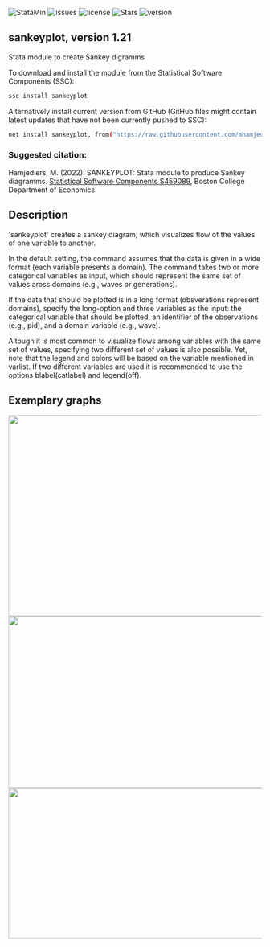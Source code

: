 ![StataMin](https://img.shields.io/badge/stata-2015-blue) ![issues](https://img.shields.io/github/issues/mhamjediers/sankeyplot) ![license](https://img.shields.io/github/license/mhamjediers/sankeyplot) ![Stars](https://img.shields.io/github/stars/mhamjediers/sankeyplot) ![version](https://img.shields.io/github/v/release/mhamjediers/sankeyplot) 

## sankeyplot, version 1.21

Stata module to create Sankey digramms

To download and install the module from the Statistical Software Components (SSC):
```bash
ssc install sankeyplot
```

Alternatively install current version from GitHub (GitHub files might contain latest updates that have not been currently pushed to SSC):
```bash
net install sankeyplot, from("https://raw.githubusercontent.com/mhamjediers/sankeyplot/master/")
```


### Suggested citation:
Hamjediers, M. (2022): SANKEYPLOT: Stata module to produce Sankey diagramms. [Statistical Software Components S459089](https://econpapers.repec.org/software/bocbocode/S459089.htm), Boston College Department of Economics.


## Description
'sankeyplot' creates a sankey diagram, which visualizes flow of the values of one variable to another. 

In the default setting, the command assumes that the data is given in a wide format  (each variable presents a domain). The command takes two or more categorical variables as input, which should represent the same set of values aross domains (e.g., waves or generations).

If the data that should be plotted is in a long format (obsverations represent domains), specify the long-option and three variables as the input: the categorical variable that should be plotted, an identifier of the observations (e.g., pid), and a domain variable (e.g., wave).

Altough it is most common to visualize flows among variables with the same set of values, specifying two different set of values is also possible. Yet, note that the legend and colors will be based on the variable mentioned in varlist. If two different variables are used it is recommended to use the options blabel(catlabel) and legend(off).

## Exemplary graphs

<img src="https://user-images.githubusercontent.com/36712245/174764980-baf5a813-1e35-4eb6-8f36-668882c37869.png"  width="600" height="400" />
<img src="https://user-images.githubusercontent.com/36712245/174764999-9adb189d-e441-4534-afff-5df9d2a89d67.png"  width="600" height="342" />
<img src="https://user-images.githubusercontent.com/36712245/174765004-178544f0-e2d2-42b8-bfa1-a2fc6db6d395.png"  width="600" height="300" />
